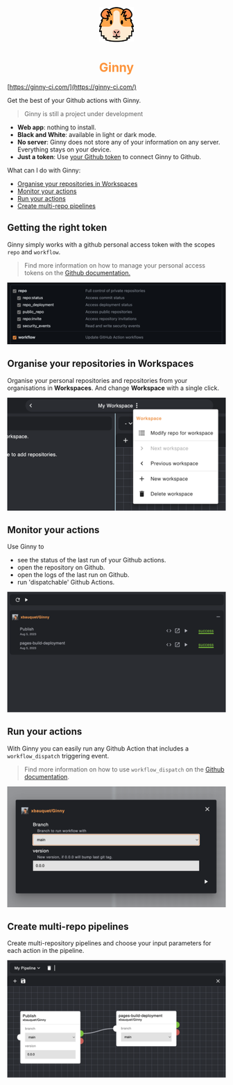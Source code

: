 <div align="center">
  <img src="https://raw.githubusercontent.com/xbauquet/ginny/main/src/assets/logo.png" width="80px">
  <h1 style="color:#FD943C">
    Ginny
  </h1>
</div>

[https://ginny-ci.com/](https://ginny-ci.com/)

Get the best of your Github actions with Ginny.
> Ginny is still a project under development

- **Web app**: nothing to install.
- **Black and White**: available in light or dark mode.
- **No server**: Ginny does not store any of your information on any server. Everything stays on your device.
- **Just a token**: Use [your Github token](#getting-the-right-token) to connect Ginny to Github.

What can I do with Ginny: 
- [Organise your repositories in Workspaces](#organise-your-repositories-in-workspaces)
- [Monitor your actions](#monitor-your-actions) 
- [Run your actions](#run-your-actions)
- [Create multi-repo pipelines](#create-multi-repo-pipelines)

## Getting the right token

Ginny simply works with a github personal access token with the scopes `repo` and `workflow`.
>Find more information on how to manage your personal access tokens on the [Github documentation.](https://docs.github.com/en/authentication/keeping-your-account-and-data-secure/managing-your-personal-access-tokens)

![Token scopes](./src/assets/token-scopes.png)

## Organise your repositories in Workspaces

Organise your personal repositories and repositories from your organisations in **Workspaces**.
And change **Workspace** with a single click.

![Workspace example](./src/assets/workspace-example.png)

## Monitor your actions

Use Ginny to 
- see the status of the last run of your Github actions.
- open the repository on Github.
- open the logs of the last run on Github.
- run 'dispatchable' Github Actions.

![Run example](./src/assets/run-example.png)

## Run your actions

With Ginny you can easily run any Github Action that includes a `workflow_dispatch` triggering event.
>Find more information on how to use `workflow_dispatch` on the [Github documentation](https://docs.github.com/en/actions/using-workflows/events-that-trigger-workflows#workflow_dispatch).

![Run workflow example](./src/assets/run-workflow-example.png)

## Create multi-repo pipelines

Create multi-repository pipelines and choose your input parameters for each action in the pipeline.

![Pipeline example](./src/assets/pipeline-example.png)

